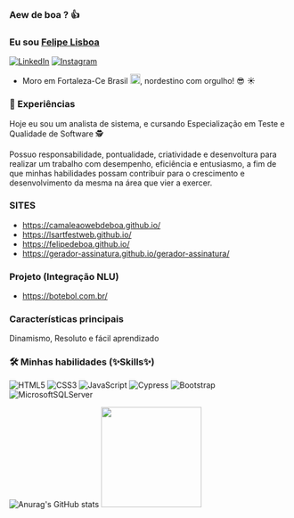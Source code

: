 ### Aew de boa ? 👍

### Eu sou  [Felipe Lisboa](https://felipedeboa.github.io/)
[![LinkedIn](https://img.shields.io/badge/felipelisboa-%230077B5.svg?style=for-the-badge&logo=linkedin&logoColor=white)](https://www.linkedin.com/in/felipe-lisboa-aa6b61216/)
[![Instagram](https://img.shields.io/badge/FelipeLisboa-%23E4405F.svg?style=for-the-badge&logo=Instagram&logoColor=white)](https://www.instagram.com/felipe_deboa)

- Moro em Fortaleza-Ce Brasil <img src="https://user-images.githubusercontent.com/53651862/123627276-2cdd0980-d7e8-11eb-971a-4d2a0248b009.png" alt="CSS" width="18" height="18" style="max-width:100%;"></img>, nordestino com orgulho! 😎 :sunny:

### 🚀 Experiências

Hoje eu sou um analista de sistema, e cursando Especialização em Teste e Qualidade de Software 🕵️

Possuo responsabilidade, pontualidade, criatividade e desenvoltura para realizar um trabalho com
desempenho, eficiência e entusiasmo, a fim de que minhas habilidades possam contribuir para o crescimento
e desenvolvimento da mesma na área que vier a exercer.

### SITES 
- https://camaleaowebdeboa.github.io/
- https://lsartfestweb.github.io/
- https://felipedeboa.github.io/
- https://gerador-assinatura.github.io/gerador-assinatura/

### Projeto (Integração NLU)
- https://botebol.com.br/

### Características principais

Dinamismo, Resoluto e fácil aprendizado

### 🛠 Minhas habilidades (✨Skills✨)

![HTML5](https://img.shields.io/badge/html5-%23E34F26.svg?style=for-the-badge&logo=html5&logoColor=white)
![CSS3](https://img.shields.io/badge/css3-%231572B6.svg?style=for-the-badge&logo=css3&logoColor=white)
![JavaScript](https://img.shields.io/badge/javascript-%23323330.svg?style=for-the-badge&logo=javascript&logoColor=%23F7DF1E)
![Cypress](https://img.shields.io/badge/-Cypress-success?style=for-the-badge&&logoColor=white)
![Bootstrap](https://img.shields.io/badge/bootstrap-%23563D7C.svg?style=for-the-badge&logo=bootstrap&logoColor=white)
![MicrosoftSQLServer](https://img.shields.io/badge/Microsoft%20SQL%20Sever-CC2927?style=for-the-badge&logo=microsoft%20sql%20server&logoColor=white)

![Anurag's GitHub stats](https://github-readme-stats.vercel.app/api?username=FelipeDeBOa&show_icons=true&theme=dark)
<img height="180em" src="https://github-readme-stats.vercel.app/api/top-langs/?username=FelipeDeBOa&layout=compact&langs_count=7&theme=dark"/>



<!--

![PHP](https://img.shields.io/badge/php-%23777BB4.svg?style=for-the-badge&logo=php&logoColor=white)
![C#](https://img.shields.io/badge/c%23-%23239120.svg?style=for-the-badge&logo=c-sharp&logoColor=white)
![.Net](https://img.shields.io/badge/.NET-5C2D91?style=for-the-badge&logo=.net&logoColor=white)
![HTML5](https://img.shields.io/badge/html5-%23E34F26.svg?style=for-the-badge&logo=html5&logoColor=white)
![CSS3](https://img.shields.io/badge/css3-%231572B6.svg?style=for-the-badge&logo=css3&logoColor=white)
![JavaScript](https://img.shields.io/badge/javascript-%23323330.svg?style=for-the-badge&logo=javascript&logoColor=%23F7DF1E)
![jQuery](https://img.shields.io/badge/jquery-%230769AD.svg?style=for-the-badge&logo=jquery&logoColor=white)
![Bootstrap](https://img.shields.io/badge/bootstrap-%23563D7C.svg?style=for-the-badge&logo=bootstrap&logoColor=white)
![AlpineJS](https://img.shields.io/badge/AlpineJS-8BC0D0?style=for-the-badge&logo=alpine.js&logoColor=black)
![Vue.js](https://img.shields.io/badge/vuejs-%2335495e.svg?style=for-the-badge&logo=vuedotjs&logoColor=%234FC08D)
![Webpack](https://img.shields.io/badge/webpack-%238DD6F9.svg?style=for-the-badge&logo=webpack&logoColor=black)
![SASS](https://img.shields.io/badge/SASS-hotpink.svg?style=for-the-badge&logo=SASS&logoColor=white)
![Docker](https://img.shields.io/badge/docker-%230db7ed.svg?style=for-the-badge&logo=docker&logoColor=white)
![MySQL](https://img.shields.io/badge/mysql-%2300f.svg?style=for-the-badge&logo=mysql&logoColor=white)
![MariaDB](https://img.shields.io/badge/MariaDB-003545?style=for-the-badge&logo=mariadb&logoColor=white)
![SQLite](https://img.shields.io/badge/sqlite-%2307405e.svg?style=for-the-badge&logo=sqlite&logoColor=white)
![MicrosoftSQLServer](https://img.shields.io/badge/Microsoft%20SQL%20Sever-CC2927?style=for-the-badge&logo=microsoft%20sql%20server&logoColor=white)
![Laravel](https://img.shields.io/badge/laravel-%23FF2D20.svg?style=for-the-badge&logo=laravel&logoColor=white)
![WordPress](https://img.shields.io/badge/WordPress-%23117AC9.svg?style=for-the-badge&logo=WordPress&logoColor=white)

**FelipeDeBoa/FelipeDeBoa** is a ✨ _special_ ✨ repository because its `README.md` (this file) appears on your GitHub profile.

Here are some ideas to get you started:

- 🔭 I’m currently working on ...
- 🌱 I’m currently learning ...
- 👯 I’m looking to collaborate on ...
- 🤔 I’m looking for help with ...
- 💬 Ask me about ...
- 📫 How to reach me: ...
- 😄 Pronouns: ...
- ⚡ Fun fact: ...
-->
